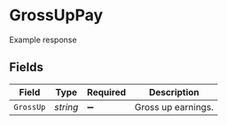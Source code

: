 # GrossUpPay

Example response


## Fields

| Field              | Type               | Required           | Description        |
| ------------------ | ------------------ | ------------------ | ------------------ |
| `GrossUp`          | *string*           | :heavy_minus_sign: | Gross up earnings. |